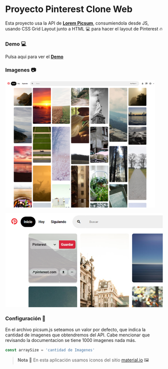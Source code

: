 # Proyecto Pinterest Clone Web

Esta proyecto usa la API de **[Lorem Picsum](https://picsum.photos/)**, consumiendola desde JS, usando CSS Grid Layout junto a HTML :computer: para hacer el layout de Pinterest :fire:

### Demo :computer:

Pulsa aqui para ver el **[Demo](https://cesarchoqueskater.github.io/PinterestCloneWeb/)** 

### Imagenes :camera:

[<img src="screenshots/ImageScreen.png" width="95%"/>](screenshots/ImageScreen.png)


[<img src="screenshots/ImageScreen_two.png"/>](screenshots/ImageScreen_two.png)

### Configuración :wrench:
En el archivo picsum.js seteamos un valor por defecto, que indica la cantidad de imagenes que obtendremos del API.
Cabe mencionar que revisando la documentacion se tiene 1000 imagenes nada más.

```javascript
const arraySize = 'cantidad de Imagenes'
```


  

>**Nota** :eyes:
En esta aplicación usamos iconos del sitio [material.io](https://material.io/) :framed_picture:
